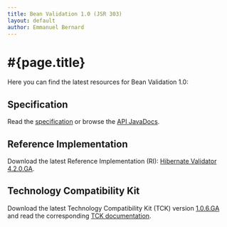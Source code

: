 ```yaml
---
title: Bean Validation 1.0 (JSR 303)
layout: default
author: Emmanuel Bernard
---
```


# #{page.title}

Here you can find the latest resources for Bean Validation 1.0:

## Specification

Read the [specification](spec) or browse the [API JavaDocs](http://docs.jboss.org/hibernate/beanvalidation/spec/1.0/api/).

## Reference Implementation

Download the latest Reference Implementation (RI): [Hibernate Validator 4.2.0.GA](http://sourceforge.net/projects/hibernate/files/hibernate-validator/4.2.0.Final/).

## Technology Compatibility Kit

Download the latest Technology Compatibility Kit (TCK) version [1.0.6.GA](http://sourceforge.net/projects/hibernate/files/beanvalidation-tck/1.0.6.GA) and read the corresponding [TCK documentation](http://docs.jboss.org/hibernate/beanvalidation/tck/1.0/reference/html_single/).